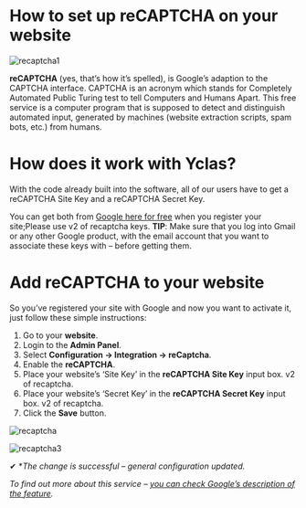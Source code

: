 # How to set up reCAPTCHA on your website

![recaptcha1](https://user-images.githubusercontent.com/55290441/80510474-73846900-8983-11ea-839e-4503b3e909fa.png)

**reCAPTCHA**  (yes, that’s how it’s spelled), is Google’s adaption to the CAPTCHA interface. CAPTCHA is an acronym which stands for Completely Automated Public Turing test to tell Computers and Humans Apart. 
This free service is a computer program that is supposed to detect and distinguish automated input, generated by machines (website extraction scripts, spam bots, etc.) from humans.

# How does it work with Yclas?

With the code already built into the software, all of our users have to get a reCAPTCHA Site Key and a reCAPTCHA Secret Key.

You can get both from  [Google here for free](https://www.google.com/recaptcha)  when you register your site;Please use v2 of recaptcha keys.
**TIP**: Make sure that you log into Gmail or any other Google product, with the email account that you want to associate these keys with – before getting them.
  

# Add reCAPTCHA to your website

So you’ve registered your site with Google and now you want to activate it, just follow these simple instructions:

1.  Go to your  **website**.
2.  Login to the  **Admin Panel**.
3.  Select  **Configuration -> Integration -> reCaptcha**.
4.  Enable the  **reCAPTCHA**.
5.  Place your website’s ‘Site Key’ in the  **reCAPTCHA Site Key**  input box. v2 of recaptcha.
6.  Place your website’s ‘Secret Key’ in the  **reCAPTCHA Secret Key**  input box. v2 of recaptcha.
7.  Click the  **Save**  button.

![recaptcha](https://raw.githubusercontent.com/yclas/guides/master/images/recaptcha.png)

![recaptcha3](https://user-images.githubusercontent.com/55290441/80510750-d2e27900-8983-11ea-9a13-3eca197471c9.png)

✔ **The change is successful – general configuration updated.*

*To find out more about this service – [you can check Google’s description of the feature](https://developers.google.com/recaptcha/).* 

